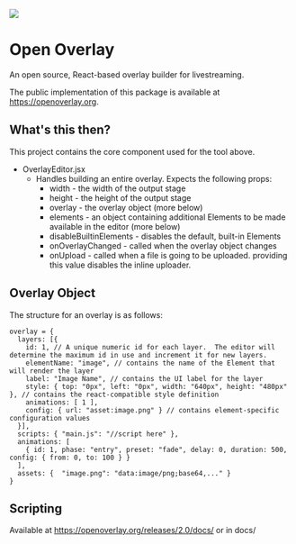 ![](https://openoverlay.org/android-chrome-192x192.png)
# Open Overlay
An open source, React-based overlay builder for livestreaming.

The public implementation of this package is available at https://openoverlay.org.

## What's this then?

This project contains the core component used for the tool above.

- OverlayEditor.jsx
  - Handles building an entire overlay.  Expects the following props:
    - width - the width of the output stage
    - height - the height of the output stage
    - overlay - the overlay object (more below)
    - elements - an object containing additional Elements to be made available in the editor (more below)
    - disableBuiltinElements - disables the default, built-in Elements
    - onOverlayChanged - called when the overlay object changes
    - onUpload - called when a file is going to be uploaded.  providing this value disables the inline uploader.
  
## Overlay Object

The structure for an overlay is as follows:
```
overlay = {
  layers: [{
    id: 1, // A unique numeric id for each layer.  The editor will determine the maximum id in use and increment it for new layers.
    elementName: "image", // contains the name of the Element that will render the layer
    label: "Image Name", // contains the UI label for the layer
    style: { top: "0px", left: "0px", width: "640px", height: "480px" }, // contains the react-compatible style definition
    animations: [ 1 ],
    config: { url: "asset:image.png" } // contains element-specific configuration values
  }],
  scripts: { "main.js": "//script here" },
  animations: [
    { id: 1, phase: "entry", preset: "fade", delay: 0, duration: 500, config: { from: 0, to: 100 } }
  ],
  assets: {  "image.png": "data:image/png;base64,..." }
}
```

## Scripting

Available at https://openoverlay.org/releases/2.0/docs/
or in docs/
